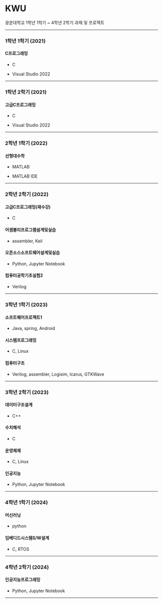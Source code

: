 # KWU
광운대학교 1학년 1학기 ~ 4학년 2학기 과제 및 프로젝트

---

### 1학년 1학기 (2021)
#### C프로그래밍
- C

- Visual Studio 2022

---

### 1학년 2학기 (2021)
#### 고급C프로그래밍
- C

- Visual Studio 2022
  
---

### 2학년 1학기 (2022)
#### 선형대수학
- MATLAB
  
- MATLAB IDE
  
---

### 2학년 2학기 (2022)
#### 고급C프로그래밍(재수강)
- C
  
#### 어셈블리프로그램설계및실습
- assembler, Keil

#### 오픈소스소프트웨어설계및실습
- Python, Jupyter Notebook

#### 컴퓨터공학기초실험2
- Verilog

---

### 3학년 1학기 (2023)
#### 소프트웨어프로젝트1
- Java, spring, Android

#### 시스템프로그래밍
- C, Linux

#### 컴퓨터구조
- Verilog, assembler, Logisim, Icarus, GTKWave

---

### 3학년 2학기 (2023)
#### 데이터구조설계
- C++

#### 수치해석
- C

#### 운영체제
- C, Linux

#### 인공지능
- Python, Jupyter Notebook

---

### 4학년 1학기 (2024)
#### 머신러닝
- python

#### 임베디드시스템S/W설계
- C, RTOS

---

### 4학년 2학기 (2024)
#### 인공지능프로그래밍
- Python, Jupyter Notebook

---
